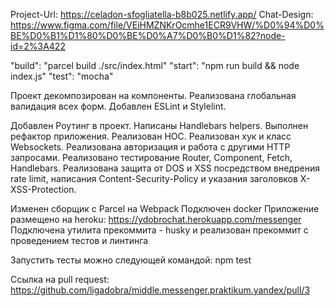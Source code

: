 Project-Url: https://celadon-sfogliatella-b8b025.netlify.app/
Chat-Design: https://www.figma.com/file/VEiHMZNKrOcmhe1ECR9VHW/%D0%94%D0%BE%D0%B1%D1%80%D0%BE%D0%A7%D0%B0%D1%82?node-id=2%3A422

"build": "parcel build ./src/index.html"
"start": "npm run build && node index.js"
"test": "mocha"

Проект декомпозирован на компоненты. Реализована глобальная валидация всех форм.
Добавлен ESLint и Stylelint.

Добавлен Роутинг в проект.
Написаны Handlebars helpers.
Выполнен рефактор приложения.
Реализован HOC.
Реализован хук и класс Websockets.
Реализована авторизация и работа с другими HTTP запросами.
Реализовано тестирование Router, Component, Fetch, Handlebars.
Реализована защита от DOS и XSS посредством внедрения rate limit, написания Content-Security-Policy и указания заголовков X-XSS-Protection.

Изменен сборщик с Parcel на Webpack
Подключен docker
Приложение размещено на heroku: https://ydobrochat.herokuapp.com/messenger
Подключена утилита прекоммита - husky и реализован прекоммит с проведением тестов и линтинга

Запустить тесты можно следующей командой: npm test

Ссылка на pull request: https://github.com/ligadobra/middle.messenger.praktikum.yandex/pull/3
